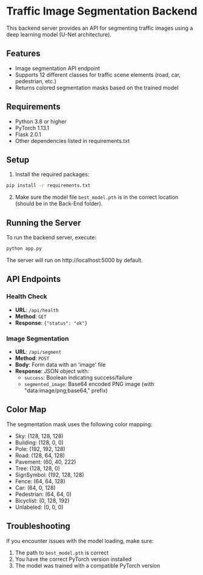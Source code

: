 # Traffic Image Segmentation Backend

This backend server provides an API for segmenting traffic images using a deep learning model (U-Net architecture).

## Features

- Image segmentation API endpoint
- Supports 12 different classes for traffic scene elements (road, car, pedestrian, etc.)
- Returns colored segmentation masks based on the trained model

## Requirements

- Python 3.8 or higher
- PyTorch 1.13.1
- Flask 2.0.1
- Other dependencies listed in requirements.txt

## Setup

1. Install the required packages:

```bash
pip install -r requirements.txt
```

2. Make sure the model file `best_model.pth` is in the correct location (should be in the Back-End folder).

## Running the Server

To run the backend server, execute:

```bash
python app.py
```

The server will run on http://localhost:5000 by default.

## API Endpoints

### Health Check

- **URL**: `/api/health`
- **Method**: `GET`
- **Response**: `{"status": "ok"}`

### Image Segmentation

- **URL**: `/api/segment`
- **Method**: `POST`
- **Body**: Form data with an 'image' file
- **Response**: JSON object with:
  - `success`: Boolean indicating success/failure
  - `segmented_image`: Base64 encoded PNG image (with "data:image/png;base64," prefix)

## Color Map

The segmentation mask uses the following color mapping:

- Sky: (128, 128, 128)
- Building: (128, 0, 0)
- Pole: (192, 192, 128)
- Road: (128, 64, 128)
- Pavement: (60, 40, 222)
- Tree: (128, 128, 0)
- SignSymbol: (192, 128, 128)
- Fence: (64, 64, 128)
- Car: (64, 0, 128)
- Pedestrian: (64, 64, 0)
- Bicyclist: (0, 128, 192)
- Unlabeled: (0, 0, 0)

## Troubleshooting

If you encounter issues with the model loading, make sure:
1. The path to `best_model.pth` is correct
2. You have the correct PyTorch version installed
3. The model was trained with a compatible PyTorch version 